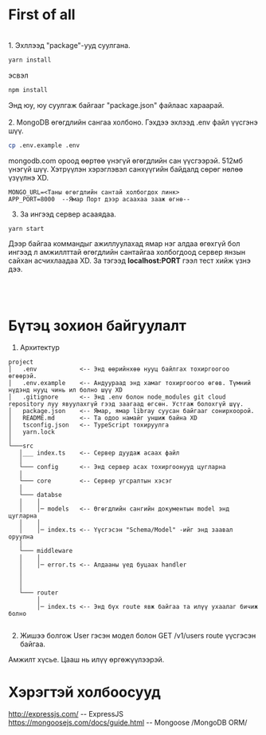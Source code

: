 # First of all
<br>
1. Эхллээд "package"-ууд суулгана.

```bash 
yarn install
```
эсвэл
```bash
npm install
```
Энд юу, юу суулгаж байгааг "package.json" файлаас хараарай.
<br>
<br>
2. MongoDB өгөгдлийн сангаа холбоно. Гэхдээ эхлээд .env файл үүсгэнэ шүү.
```bash
cp .env.example .env
``` 
mongodb.com ороод өөртөө үнэгүй өгөгдлийн сан үүсгээрэй. 512мб үнэгүй шүү. Хэтрүүлэн хэрэглэвэл санхүүгийн байдалд сөрөг нөлөө үзүүлнэ XD.

```
MONGO_URL=<Таны өгөгдлийн сантай холбогдох линк>
APP_PORT=8000  --Ямар Порт дээр асаахаа зааж өгнө-- 

```

3. За ингээд сервер асааядаа.

```bash
yarn start
```
 Дээр байгаа коммандыг ажиллуулахад ямар нэг алдаа өгөхгүй бол ингээд л амжиллттай өгөгдлийн сантайгаа холбогдоод сервер янзын сайхан асчихлаадаа XD. За тэгээд **localhost:PORT** гээл тест хийж үзнэ дээ.


<br>
<br>

# Бүтэц зохион байгуулалт


1. Архитектур

```
project
│   .env            <-- Энд өөрийнхөө нууц байлгах тохиргоогоо өгөөрэй.
│   .env.example    <-- Андуураад энд хамаг тохиргоогоо өгөв. Түмний нүдэнд нууц чинь ил болно шүү XD
│   .gitignore      <-- Энд .env болон node_modules git cloud repository луу явуулахгүй гээд заагаад өгсөн. Устгаж болохгүй шүү.
│   package.json    <-- Ямар, ямар libray суусан байгааг сонирхоорой.
│   README.md       <-- Та одоо намайг уншиж байна XD 
│   tsconfig.json   <-- TypeScript тохируулга
│   yarn.lock  
│
└───src
   │___ index.ts    <-- Сервер дуудаж асаах файл
   │
   └─── config      <-- Энд сервер асах тохиргоонууд цугларна
   │
   └─── core        <-- Сервер угсралтын хэсэг
   │
   └─── databse
   │    │
   │    │─ models   <-- Өгөгдлийн сангийн документын model энд цугларна
   │    │
   │    │─ index.ts <-- Үүсгэсэн "Schema/Model" -ийг энд заавал оруулна
   │
   └─── middleware
   │    │
   │    │─ error.ts <-- Алдааны үед буцаах handler
   │    
   │    
   │
   └─── router
        │
        │─ index.ts <-- Энд бүх route явж байгаа та илүү ухаалаг бичиж болно
  
```

2. Жишээ болгож User гэсэн модел болон GET /v1/users route үүсгэсэн байгаа.


Амжилт хүсье. Цааш нь илүү өргөжүүлээрэй.
# Хэрэгтэй холбоосууд
http://expressjs.com/ -- ExpressJS <br>
https://mongoosejs.com/docs/guide.html -- Mongoose /MongoDB ORM/